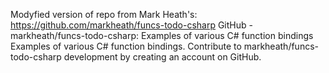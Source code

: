 Modyfied version of repo from Mark Heath's:
https://github.com/markheath/funcs-todo-csharp
GitHub - markheath/funcs-todo-csharp: Examples of various C# function bindings
Examples of various C# function bindings. Contribute to markheath/funcs-todo-csharp development by creating an account on GitHub.